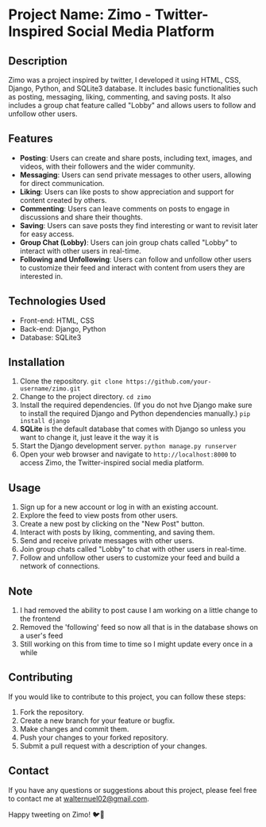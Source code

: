 # Project Name: Zimo - Twitter-Inspired Social Media Platform

## Description
Zimo was a project inspired by twitter, I developed it using HTML, CSS, Django, Python, and SQLite3 database. It includes basic functionalities such as posting, messaging, liking, commenting, and saving posts. It also includes a group chat feature called "Lobby" and allows users to follow and unfollow other users.

## Features
- **Posting**: Users can create and share posts, including text, images, and videos, with their followers and the wider community.
- **Messaging**: Users can send private messages to other users, allowing for direct communication.
- **Liking**: Users can like posts to show appreciation and support for content created by others.
- **Commenting**: Users can leave comments on posts to engage in discussions and share their thoughts.
- **Saving**: Users can save posts they find interesting or want to revisit later for easy access.
- **Group Chat (Lobby)**: Users can join group chats called "Lobby" to interact with other users in real-time.
- **Following and Unfollowing**: Users can follow and unfollow other users to customize their feed and interact with content from users they are interested in.

## Technologies Used
- Front-end: HTML, CSS
- Back-end: Django, Python
- Database: SQLite3

## Installation
1. Clone the repository.
```git clone https://github.com/your-username/zimo.git```
2. Change to the project directory.
```cd zimo```
3. Install the required dependencies. (If you do not hve Django make sure to install the required Django and Python dependencies manually.)
```pip install django```
4. **SQLite** is the default database that comes with Django so unless you want to change it, just leave it the way it is
5. Start the Django development server.
```python manage.py runserver```
6. Open your web browser and navigate to `http://localhost:8000` to access Zimo, the Twitter-inspired social media platform.

## Usage
1. Sign up for a new account or log in with an existing account.
2. Explore the feed to view posts from other users.
3. Create a new post by clicking on the "New Post" button.
4. Interact with posts by liking, commenting, and saving them.
5. Send and receive private messages with other users.
6. Join group chats called "Lobby" to chat with other users in real-time.
7. Follow and unfollow other users to customize your feed and build a network of connections.

## Note
1. I had removed the ability to post cause I am working on a little change to the frontend
2. Removed the 'following' feed so now all that is in the  database shows on a user's feed
3. Still working on this from time to time so I might update every once in a while


## Contributing
If you would like to contribute to this project, you can follow these steps:
1. Fork the repository.
2. Create a new branch for your feature or bugfix.
3. Make changes and commit them.
4. Push your changes to your forked repository.
5. Submit a pull request with a description of your changes.

## Contact
If you have any questions or suggestions about this project, please feel free to contact me at [walternuel02@gmail.com](mailto:walternuel02@gmail.com).

Happy tweeting on Zimo! 🐦🚀
